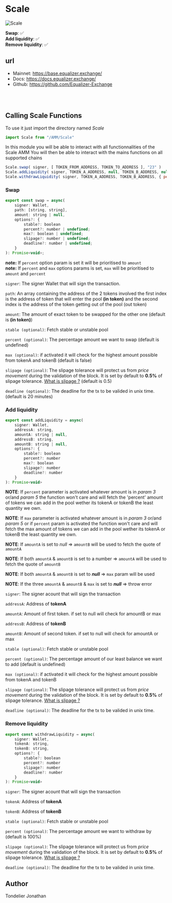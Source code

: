 # Scale  
![Scale](https://base.Scale.exchange/assets/base/token/0x54016a4848a38f257b6e96331f7404073fd9c32c.png)  

**Swap**: ✅  
**Add liquidity**: ✅  
**Remove liquidity**: ✅  

## url
- Mainnet: https://base.equalizer.exchange/
- Docs: https://docs.equalizer.exchange/
- Github: https://github.com/Equalizer-Exchange

<br />
<br />  

## Calling Scale Functions

To use it just import the directory named *Scale*  
```javascript
import Scale from "/AMM/Scale"
```

In this module you will be able to interact with all functionnalities of the Scale AMM
You will then be able to interact with the mains functions on all supported chains

```javascript
Scale.swap( signer, [ TOKEN_FROM_ADDRESS, TOKEN_TO_ADDRESS ], "23" )
Scale.addLiquidity( signer, TOKEN_A_ADDRESS, null, TOKEN_B_ADDRESS, null, { max: true } )
Scale.withdrawLiquidity( signer, TOKEN_A_ADDRESS, TOKEN_B_ADDRESS, { percent: 50 } )
```

### Swap  
```javascript
export const swap = async(
    signer: Wallet,
    path: [string, string],
    amount: string | null,
    options?: {
        stable?: boolean
        percent?: number | undefined;
        max?: boolean | undefined;
        slipage?: number | undefined;
        deadline?: number | undefined;
    }
): Promise<void>;
```
**note:** If `percent` option param is set it will be prioritised to `amount`  
**note:** If `percent` and `max` options params is set, `max` will be prioritised to `amount` and `percent`  

  
`signer`: The signer Wallet that will sign the transaction.  
  
`path`: An array containing the address of the 2 tokens involved the first index is the address of token that will enter the pool **(in token)** and the second index is the address of the token getting out of the pool (out token)  
  
`amount`: The amount of exact token to be swapped for the other one (default is **(in token)**) 
  
`stable (optional)`: Fetch stable or unstable pool  
  
`percent (optional)`: The percentage amount we want to swap (default is undefined)
  
`max (optional)`: if activated it will check for the highest amount possible from tokenA and tokenB (default is false)
  
`slipage (optional)`: The slipage tolerance will protect us from *price movement* during the validation of the block. It is set by default to **0.5%** of slipage tolerance. [What is slipage ?](https://support.uniswap.org/hc/en-us/articles/8643879653261-What-is-Price-Slippage-)  (default is 0.5)
  
`deadline (optional)`: The deadline for the tx to be valided in unix time. (default is 20 minutes)
  
  
### Add liquidity  
  
```javascript
export const addLiquidity = async(
    signer: Wallet,                        
    addressA: string,                       
    amountA: string | null,     
    addressB: string,                       
    amountB: string | null,     
    options?: {
        stable?: boolean
        percent?: number
        max?: boolean
        slipage?: number
        deadline?: number
    }
): Promise<void>
```
**NOTE**: If `percent` parameter is activated whatever amount is in *param 3* or/and *param 5* the function won't care and will fetch the 'percent' amount of tokens we can add in the pool wether its tokenA or tokenB the least quantity we own.  
  
**NOTE**: If `max` parameter is activated whatever amount is in *param 3* or/and *param 5* or if `percent` param is activated the function won't care and will fetch the max amount of tokens we can add in the pool wether its tokenA or tokenB the least quantity we own.  
  
**NOTE**: If `amountA` is set to *null* => `amountB` will be used to fetch the quote of `amountA`  
  
**NOTE**: If both `amountA` & `amountB` is set to a number => `amountA` will be used to fetch the quote of `amountB`  
  
**NOTE**: If both `amountA` & `amountB` is set to ***null*** => `max` param will be used   
  
**NOTE**: If the three `amountA` & `amountB` & `max` is set to ***null*** => throw error  
  
  
`signer`: The signer acount that will sign the transaction  
  
`addressA`: Address of **tokenA**  
  
`amountA`: Amount of first token. if set to null will check for amountB or max  
  
`addressB`: Address of **tokenB**  
  
`amountB`: Amount of second token. if set to null will check for amountA or max  
  
`stable (optional)`: Fetch stable or unstable pool  
  
`percent (optional)`: The percentage amount of our least balance we want to add (default is undefined) 
  
`max (optional)`: if activated it will check for the highest amount possible from tokenA and tokenB  
  
`slipage (optional)`: The slipage tolerance will protect us from *price movement* during the validation of the block. It is set by default to **0.5%** of slipage tolerance. [What is slipage ?](https://support.uniswap.org/hc/en-us/articles/8643879653261-What-is-Price-Slippage-)  
  
`deadline (optional)`: The deadline for the tx to be valided in unix time.  

  
### Remove liquidity  
  
```javascript
export const withdrawLiquidity = async(
    signer: Wallet, 
    tokenA: string, 
    tokenB: string, 
    options?: {
        stable?: boolean
        percent?: number
        slipage?: number
        deadline?: number
    }
): Promise<void>
```
  
`signer`: The signer acount that will sign the transaction  
  
`tokenA`: Address of **tokenA**  
  
`tokenB`: Address of **tokenB** 

`stable (optional)`: Fetch stable or unstable pool  
  
`percent (optional)`: The percentage amount we want to withdraw by (default is 100%)   
  
`slipage (optional)`: The slipage tolerance will protect us from *price movement* during the validation of the block. It is set by default to **0.5%** of slipage tolerance. [What is slipage ?](https://support.uniswap.org/hc/en-us/articles/8643879653261-What-is-Price-Slippage-)  
  
`deadline (optional)`: The deadline for the tx to be valided in unix time.  
  
  
## Author
 
Tondelier Jonathan